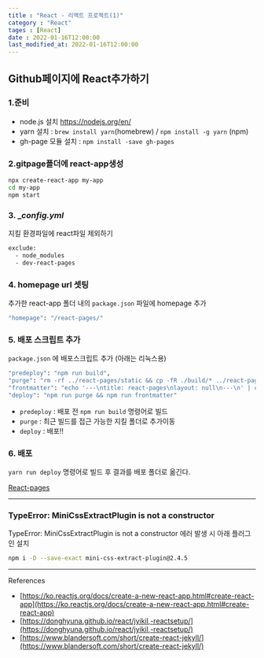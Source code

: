 ```yaml
---
title : "React - 리액트 프로젝트(1)"
category : "React"
tages : [React]
date : 2022-01-16T12:00:00
last_modified_at: 2022-01-16T12:00:00
---
```


## **Github페이지에 React추가하기**

### **1.준비**
- node.js 설치
https://nodejs.org/en/
- yarn 설치 : `brew install yarn`(homebrew) / `npm install -g yarn` (npm)
- gh-page 모듈 설치 : `npm install -save gh-pages`

### **2.gitpage폴더에 react-app생성**

```bash
npx create-react-app my-app
cd my-app
npm start
```

### 3. _*config.yml*

지킬 환경파일에 react파일 제외하기

```bash
exclude:
  - node_modules
  - dev-react-pages
```

### 4. homepage url 셋팅

추가한 react-app 폴더 내의 `package.json` 파일에 homepage 추가

```bash
"homepage": "/react-pages/"
```

### 5. 배포 스크립트 추가

`package.json` 에 배포스크립트 추가 (아래는 리눅스용)

```bash
"predeploy": "npm run build",
"purge": "rm -rf ../react-pages/static && cp -fR ./build/* ../react-pages",
"frontmatter": "echo '---\ntitle: react-pages\nlayout: null\n---\n' | cat - ../react-pages/index.html > temp && mv temp ../react-pages/index.html",
"deploy": "npm run purge && npm run frontmatter"
```
- `predeploy` : 배포 전 `npm run build` 명령어로 빌드
- `purge` : 최근 빌드를 접근 가능한 지킬 폴더로 추가이동
- `deploy` : 배포!!

### 6. 배포
`yarn run deploy` 명령어로 빌드 후 결과를 배포 폴더로 옮긴다.

[React-pages](https://hy1116.github.io/react-pages)

---
### TypeError: MiniCssExtractPlugin is not a constructor
TypeError: MiniCssExtractPlugin is not a constructor 에러 발생 시 아래 플러그인 설치
```bash
npm i -D --save-exact mini-css-extract-plugin@2.4.5
```

---

References

- [https://ko.reactjs.org/docs/create-a-new-react-app.html#create-react-app](https://ko.reactjs.org/docs/create-a-new-react-app.html#create-react-app)
- [https://donghyuna.github.io/react/jyikil,-reactsetup/](https://donghyuna.github.io/react/jyikil,-reactsetup/)
- [https://www.blandersoft.com/short/create-react-jekyll/](https://www.blandersoft.com/short/create-react-jekyll/)